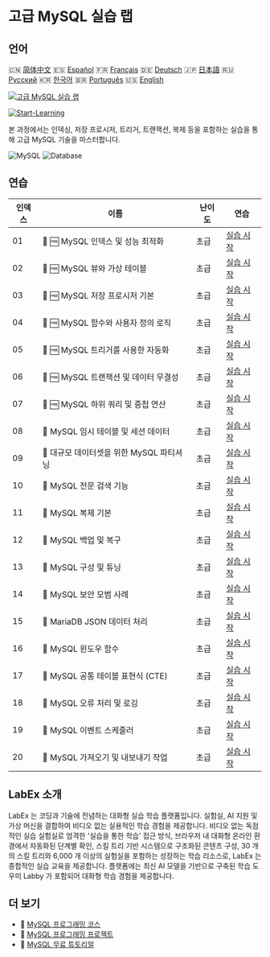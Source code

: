 # 고급 MySQL 실습 랩

## 언어

🇨🇳 [简体中文](README_zh.md) 🇪🇸 [Español](README_es.md) 🇫🇷 [Français](README_fr.md) 🇩🇪 [Deutsch](README_de.md) 🇯🇵 [日本語](README_ja.md) 🇷🇺 [Русский](README_ru.md) 🇰🇷 [한국어](README_ko.md) 🇧🇷 [Português](README_pt.md) 🇺🇸 [English](README.md) 

[![고급 MySQL 실습 랩](https://cover-creator.labex.io/advanced-mysql-practical-labs.png?lang=ko)](https://labex.io/ko/courses/advanced-mysql-practical-labs)

[![Start-Learning](https://img.shields.io/badge/Start-Learning-whitesmoke?style=for-the-badge)](https://labex.io/ko/courses/advanced-mysql-practical-labs)

본 과정에서는 인덱싱, 저장 프로시저, 트리거, 트랜잭션, 복제 등을 포함하는 실습을 통해 고급 MySQL 기술을 마스터합니다.

![MySQL](https://img.shields.io/badge/MySQL-whitesmoke?style=for-the-badge&logo=mysql)
![Database](https://img.shields.io/badge/Database-whitesmoke?style=for-the-badge&logo=database)


## 연습

|   인덱스 | 이름                                      | 난이도   | 연습                                                                                                                          |
|----------|-------------------------------------------|----------|-------------------------------------------------------------------------------------------------------------------------------|
|       01 | 📖 🆓 MySQL 인덱스 및 성능 최적화         | 초급     | <a target='_blank' href='https://labex.io/ko/tutorials/mysql-mysql-indexes-and-performance-optimization-550910'>실습 시작</a> |
|       02 | 📖 🆓 MySQL 뷰와 가상 테이블              | 초급     | <a target='_blank' href='https://labex.io/ko/tutorials/mysql-mysql-views-and-virtual-tables-550920'>실습 시작</a>             |
|       03 | 📖 🆓 MySQL 저장 프로시저 기본            | 초급     | <a target='_blank' href='https://labex.io/ko/tutorials/mysql-mysql-stored-procedures-basics-550915'>실습 시작</a>             |
|       04 | 📖 🆓 MySQL 함수와 사용자 정의 로직       | 초급     | <a target='_blank' href='https://labex.io/ko/tutorials/mysql-mysql-functions-and-custom-logic-550908'>실습 시작</a>           |
|       05 | 📖 🆓 MySQL 트리거를 사용한 자동화        | 초급     | <a target='_blank' href='https://labex.io/ko/tutorials/mysql-mysql-triggers-for-automation-550919'>실습 시작</a>              |
|       06 | 📖 🆓 MySQL 트랜잭션 및 데이터 무결성     | 초급     | <a target='_blank' href='https://labex.io/ko/tutorials/mysql-mysql-transactions-and-data-integrity-550918'>실습 시작</a>      |
|       07 | 📖 🆓 MySQL 하위 쿼리 및 중첩 연산        | 초급     | <a target='_blank' href='https://labex.io/ko/tutorials/mysql-mysql-subqueries-and-nested-operations-550916'>실습 시작</a>     |
|       08 | 📖  MySQL 임시 테이블 및 세션 데이터      | 초급     | <a target='_blank' href='https://labex.io/ko/tutorials/mysql-mysql-temporary-tables-and-session-data-550917'>실습 시작</a>    |
|       09 | 📖  대규모 데이터셋을 위한 MySQL 파티셔닝 | 초급     | <a target='_blank' href='https://labex.io/ko/tutorials/mysql-mysql-partitioning-for-large-datasets-550912'>실습 시작</a>      |
|       10 | 📖  MySQL 전문 검색 기능                  | 초급     | <a target='_blank' href='https://labex.io/ko/tutorials/mysql-mysql-full-text-search-capabilities-550907'>실습 시작</a>        |
|       11 | 📖  MySQL 복제 기본                       | 초급     | <a target='_blank' href='https://labex.io/ko/tutorials/mysql-mysql-replication-basics-550913'>실습 시작</a>                   |
|       12 | 📖  MySQL 백업 및 복구                    | 초급     | <a target='_blank' href='https://labex.io/ko/tutorials/mysql-mysql-backup-and-recovery-550902'>실습 시작</a>                  |
|       13 | 📖  MySQL 구성 및 튜닝                    | 초급     | <a target='_blank' href='https://labex.io/ko/tutorials/mysql-mysql-configuration-and-tuning-550904'>실습 시작</a>             |
|       14 | 📖  MySQL 보안 모범 사례                  | 초급     | <a target='_blank' href='https://labex.io/ko/tutorials/mysql-mysql-security-best-practices-550914'>실습 시작</a>              |
|       15 | 📖  MariaDB JSON 데이터 처리              | 초급     | <a target='_blank' href='https://labex.io/ko/tutorials/mysql-mysql-json-data-handling-550911'>실습 시작</a>                   |
|       16 | 📖  MySQL 윈도우 함수                     | 초급     | <a target='_blank' href='https://labex.io/ko/tutorials/mysql-mysql-window-functions-550921'>실습 시작</a>                     |
|       17 | 📖  MySQL 공통 테이블 표현식 (CTE)        | 초급     | <a target='_blank' href='https://labex.io/ko/tutorials/mysql-mysql-common-table-expressions-ctes-550903'>실습 시작</a>        |
|       18 | 📖  MySQL 오류 처리 및 로깅               | 초급     | <a target='_blank' href='https://labex.io/ko/tutorials/mysql-mysql-error-handling-and-logging-550905'>실습 시작</a>           |
|       19 | 📖  MySQL 이벤트 스케줄러                 | 초급     | <a target='_blank' href='https://labex.io/ko/tutorials/mysql-mysql-event-scheduler-550906'>실습 시작</a>                      |
|       20 | 📖  MySQL 가져오기 및 내보내기 작업       | 초급     | <a target='_blank' href='https://labex.io/ko/tutorials/mysql-mysql-import-and-export-operations-550909'>실습 시작</a>         |

## LabEx 소개

LabEx 는 코딩과 기술에 전념하는 대화형 실습 학습 플랫폼입니다. 실험실, AI 지원 및 가상 머신을 결합하여 비디오 없는 실용적인 학습 경험을 제공합니다. 비디오 없는 독점적인 실습 실험실로 엄격한 '실습을 통한 학습' 접근 방식, 브라우저 내 대화형 온라인 환경에서 자동화된 단계별 확인, 스킬 트리 기반 시스템으로 구조화된 콘텐츠 구성, 30 개의 스킬 트리와 6,000 개 이상의 실험실을 포함하는 성장하는 학습 리소스로, LabEx 는 종합적인 실습 교육을 제공합니다. 플랫폼에는 최신 AI 모델을 기반으로 구축된 학습 도우미 Labby 가 포함되어 대화형 학습 경험을 제공합니다.

## 더 보기

- 🔗 [MySQL 프로그래밍 코스](https://github.com/labex-labs/awesome-programming-courses)
- 🔗 [MySQL 프로그래밍 프로젝트](https://github.com/labex-labs/awesome-programming-projects)
- 🔗 [MySQL 무료 튜토리얼](https://github.com/labex-labs/mysql-free-tutorials)

